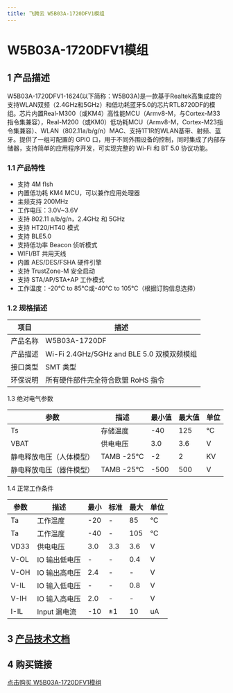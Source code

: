 ```yaml
---
title: 飞腾云 W5B03A-1720DFV1模组 
---
```

# W5B03A-1720DFV1模组 

## 1 产品描述
W5B03A-1720DFV1-1624(以下简称：W5B03A)是一款基于Realtek高集成度的支持WLAN双频（2.4GHz和5GHz）和低功耗蓝牙5.0的芯片RTL8720DF的模组。芯片内置Real-M300（或KM4）高性能MCU（Armv8-M，与Cortex-M33指令集兼容），Real-M200（或KM0）低功耗MCU（Armv8-M，Cortex-M23指令集兼容）、WLAN（802.11a/b/g/n）MAC、支持1T1R的WLAN基带、射频、蓝牙。提供了一组可配置的 GPIO 口，用于不同外围设备的控制，同时集成了内部存储器，支持简单的应用程序开发，可实现完整的 Wi-Fi 和 BT 5.0 协议功能。

### 1.1 产品特性

- 支持 4M flsh
- 内置低功耗 KM4 MCU，可以兼作应用处理器
- 主频支持 200MHz
- 工作电压：3.0V~3.6V
- 支持 802.11 a/b/g/n，2.4GHz 和 5GHz
- 支持 HT20/HT40 模式
- 支持 BLE5.0
- 支持低功率 Beacon 侦听模式
- WIFI/BT 共用天线
- 内置 AES/DES/FSHA 硬件引擎
- 支持 TrustZone-M 安全启动
- 支持 STA/AP/STA+AP 工作模式
- 工作温度：-20℃ to 85℃或-40℃ to 105℃（根据订购信息选择）


### 1.2 规格描述

| 项目 | 描述 |
| --- | --- |
| 产品名称 | W5B03A-1720DF |
| 产品描述 | Wi-Fi 2.4GHz/5GHz and BLE 5.0 双模双频模组 |
| 接口类型 | SMT 类型 |
| 环保说明 | 所有硬件部件完全符合欧盟 RoHS 指令 |

1.3 绝对电气参数

| 参数 | 描述 | 最小值 | 最大值 | 单位 |
| --- | --- | --- | --- | --- |
| Ts | 存储温度 | -40 | 125 | ℃ |
| VBAT | 供电电压 | 3.0 | 3.6 | V |
| 静电释放电压（人体模型） | TAMB -25℃ | -2 | 2 | KV |
| 静电释放电压（器件模型） | TAMB -25℃ | -500 | 500 | V |

1.4 正常工作条件

| 参数 | 描述  | 最小 |  标准 |  最大 |  单位 |
| --- | --- | --- | --- | --- | --- |
| Ta | 工作温度 | -20 | - | 85 | ℃ |
| Ta | 工作温度 | -40 | - | 105 | ℃ |
| VD33 | 供电电压 | 3.0 | 3.3 | 3.6 | V |
| V-OL | IO 输出低电压 | - | - | 0.4 | V |
| V-OH | IO 输出高电压 | 2.4 | - | - | V |
| V-IL | IO 输入低电压 | - | - | 0.8 | V |
| V-IH | IO 输入高电压 | 2.0 | - | - | V |
| I-IL | Input 漏电流 | -10 | ±1 | 10 | uA |

<!-- ## 1 产品概述

<p style="text-indent:2em;">
W5B03A-1720DFV1是一款高度集成的单片机低功耗双频带（2.4 GHz和5 GHz）无线局域网（WLAN）和蓝牙低能耗（BLE 5.0）通信控制器。它由一个被称为Real-M300（Armv8-M，或KM4的高性能MCU，兼容Rortex-M33指令集）组成之后和一个低功率单片机（ortex-M23指令集兼容），称为RealM200（或KM0之后）、WLAN（802.11 a/b/g/n）MAC、一个具有1T1R能力的WLAN基带、RF、蓝牙和外设。
</p>
同时还提供了高速连接接口、SDIO接口和USB接口。还有音频编解码器，键扫描和触摸键集成到这个IC。此外，灵活的设计还可以将GPIO根据应用程序配置为不同的功能。
<p style="text-indent:2em;">
W5B03A-1720DFV1还为物联网（物联网）Wi-Fi协议功能和应用程序集成了存储器（ROM/SRAM/PSRAM）。客户支持用户友好型开发套件（SDK和HDK）来开发物联网应用程序。
</p>
KM4 MCU是一个32位的核心，提供了系统增强，如低功耗、增强的调试特性、浮点计算、DSP指令和高水平的支持块集成。KM4单片机包含了一个3级管道。
<p style="text-indent:2em;">
KM0协处理器是一种节能、易于使用的32位核心，它与KM4核心的代码和工具兼容。KM0协处理器提供了高达20MHz的性能，带有一个简单的指令集和减少的代码大小。
</p>

## 2 系统架构

![](/assets/images/8720DF/kappframework-LiXlSP.png)
<p style="text-indent:2em;">
在W5B03A-1720DFV1中，主系统由32位多层AXI总线矩阵组成，它互连所有的主线和从线。总线矩阵提供从主到从属的访问，即使多个高速外设同时工作，也能实现并行访问和高效操作。
</p>
多层AXI总线矩阵以一种灵活的方式将CPU总线和其他总线主线连接到外围设备，通过允许不同的总线主线同时访问矩阵的不同从线端口上的外围设备来优化性能。
<p style="text-indent:2em;">
APB外设通过来自多层AXI总线矩阵的AXI总线端口的APB总线连接到AXI总线矩阵。这可以减少CPU和DMA控制器之间的冲突，也允许异步桥上的外设具有不跟踪系统时钟的固定时钟。
</p> -->

##  3 [产品技术文档](../../services_support/8720df/W5B03A-1720DFV1_datasheet.md)

<!-- ##  3 模组介绍
[点击进入查看W5B03A-1720DFV1模组介绍](../../services_support/8720df/W5B03A-1720DFV1_datasheet.md)

## 4 产品技术文档
[点击进入W5B03A-1720DFV1模组规格书](../../download/8720df/8720df_datasheet.md) -->

<!-- 换行使用<br> -->
##  4 购买链接
[点击购买 W5B03A-1720DFV1模组](../../buy_sample/model.md#rtl8720df)